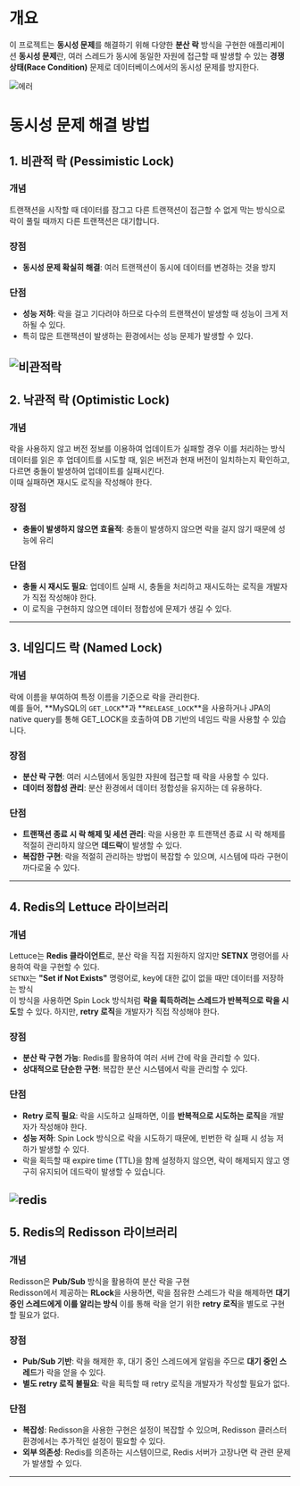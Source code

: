 # 개요
이 프로젝트는 **동시성 문제**를 해결하기 위해 다양한 **분산 락** 방식을 구현한 애플리케이션
**동시성 문제**란, 여러 스레드가 동시에 동일한 자원에 접근할 때 발생할 수 있는 **경쟁 상태(Race Condition)** 문제로 데이터베이스에서의 동시성 문제를 방지한다. 

![에러](https://github.com/user-attachments/assets/7d089317-95aa-45ed-9098-5af8e3d4cf83)

# 동시성 문제 해결 방법

## 1. 비관적 락 (Pessimistic Lock)

### 개념
트랜잭션을 시작할 때 데이터를 잠그고 다른 트랜잭션이 접근할 수 없게 막는 방식으로 락이 풀릴 때까지 다른 트랜잭션은 대기합니다.

### 장점
- **동시성 문제 확실히 해결**: 여러 트랜잭션이 동시에 데이터를 변경하는 것을 방지

### 단점
- **성능 저하**: 락을 걸고 기다려야 하므로 다수의 트랜잭션이 발생할 때 성능이 크게 저하될 수 있다.
- 특히 많은 트랜잭션이 발생하는 환경에서는 성능 문제가 발생할 수 있다.

![비관적락](https://github.com/user-attachments/assets/66eeeeed-e0f8-4900-8bec-57c77114844c)
---

## 2. 낙관적 락 (Optimistic Lock)

### 개념
락을 사용하지 않고 버전 정보를 이용하여 업데이트가 실패할 경우 이를 처리하는 방식 
데이터를 읽은 후 업데이트를 시도할 때, 읽은 버전과 현재 버전이 일치하는지 확인하고, 다르면 충돌이 발생하여 업데이트를 실패시킨다.  
이때 실패하면 재시도 로직을 작성해야 한다.

### 장점
- **충돌이 발생하지 않으면 효율적**: 충돌이 발생하지 않으면 락을 걸지 않기 때문에 성능에 유리

### 단점
- **충돌 시 재시도 필요**: 업데이트 실패 시, 충돌을 처리하고 재시도하는 로직을 개발자가 직접 작성해야 한다.
- 이 로직을 구현하지 않으면 데이터 정합성에 문제가 생길 수 있다.

---

## 3. 네임디드 락 (Named Lock)

### 개념
락에 이름을 부여하여 특정 이름을 기준으로 락을 관리한다.  
예를 들어, **MySQL의 `GET_LOCK`**과 **`RELEASE_LOCK`**을 사용하거나 JPA의 native query를 통해 GET_LOCK을 호출하여 DB 기반의 네임드 락을 사용할 수 있습니다.

### 장점
- **분산 락 구현**: 여러 시스템에서 동일한 자원에 접근할 때 락을 사용할 수 있다.
- **데이터 정합성 관리**: 분산 환경에서 데이터 정합성을 유지하는 데 유용하다.

### 단점
- **트랜잭션 종료 시 락 해제 및 세션 관리**: 락을 사용한 후 트랜잭션 종료 시 락 해제를 적절히 관리하지 않으면 **데드락**이 발생할 수 있다.
- **복잡한 구현**: 락을 적절히 관리하는 방법이 복잡할 수 있으며, 시스템에 따라 구현이 까다로울 수 있다.

---

## 4. Redis의 Lettuce 라이브러리

### 개념
Lettuce는 **Redis 클라이언트**로, 분산 락을 직접 지원하지 않지만 **SETNX** 명령어를 사용하여 락을 구현할 수 있다.  
`SETNX`는 **"Set if Not Exists"** 명령어로, key에 대한 값이 없을 때만 데이터를 저장하는 방식  
이 방식을 사용하면 Spin Lock 방식처럼 **락을 획득하려는 스레드가 반복적으로 락을 시도**할 수 있다. 하지만, **retry 로직**을 개발자가 직접 작성해야 한다.

### 장점
- **분산 락 구현 가능**: Redis를 활용하여 여러 서버 간에 락을 관리할 수 있다.
- **상대적으로 단순한 구현**: 복잡한 분산 시스템에서 락을 관리할 수 있다.

### 단점
- **Retry 로직 필요**: 락을 시도하고 실패하면, 이를 **반복적으로 시도하는 로직**을 개발자가 작성해야 한다.
- **성능 저하**: Spin Lock 방식으로 락을 시도하기 때문에, 빈번한 락 실패 시 성능 저하가 발생할 수 있다.
- 락을 획득할 때 expire time (TTL)을 함께 설정하지 않으면, 락이 해제되지 않고 영구히 유지되어 데드락이 발생할 수 있습니다.

![redis](https://github.com/user-attachments/assets/23ede6bb-d628-481c-90a0-43d2f384a67a)
---

## 5. Redis의 Redisson 라이브러리

### 개념
Redisson은 **Pub/Sub** 방식을 활용하여 분산 락을 구현  
Redisson에서 제공하는 **RLock**을 사용하면, 락을 점유한 스레드가 락을 해제하면 **대기 중인 스레드에게 이를 알리는 방식** 이를 통해 락을 얻기 위한 **retry 로직**을 별도로 구현할 필요가 없다.

### 장점
- **Pub/Sub 기반**: 락을 해제한 후, 대기 중인 스레드에게 알림을 주므로 **대기 중인 스레드**가 락을 얻을 수 있다.
- **별도 retry 로직 불필요**: 락을 획득할 때 retry 로직을 개발자가 작성할 필요가 없다.


### 단점
- **복잡성**: Redisson을 사용한 구현은 설정이 복잡할 수 있으며, Redisson 클러스터 환경에서는 추가적인 설정이 필요할 수 있다.
- **외부 의존성**: Redis를 의존하는 시스템이므로, Redis 서버가 고장나면 락 관련 문제가 발생할 수 있다.

---

